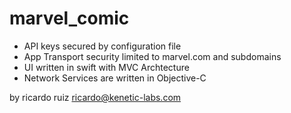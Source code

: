 # marvel_comic

- API keys secured by configuration file
- App Transport security limited to marvel.com and subdomains
- UI written in swift with MVC Archtecture 
- Network Services are written in Objective-C

by ricardo ruiz
ricardo@kenetic-labs.com
